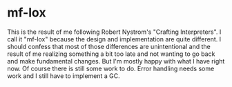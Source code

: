 # mf-lox

This is the result of me following Robert Nystrom's "Crafting Interpreters". I call it "mf-lox" because the design and implementation are quite different. I should confess that most of those differences are unintentional and the result of me realizing something a bit too late and not wanting to go back and make fundamental changes. But I'm mostly happy with what I have right now. Of course there is still some work to do. Error handling needs some work and I still have to implement a GC.

